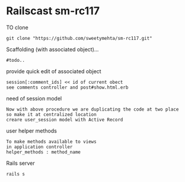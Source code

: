 Railscast sm-rc117
==================

TO clone
```
git clone "https://github.com/sweetymehta/sm-rc117.git"
```


Scaffolding (with associated object)...
```
#todo..
```
provide quick edit of associated object
```
session[:comment_ids] << id of current obect
see comments controller and post#show.html.erb
```
need of session model
```
Now with above procedure we are duplicating the code at two place
so make it at centralized location
creare user_session model with Active Record 
```
user helper methods
```
To make methods available to views
in application controller
helper_methods : method_name
```


Rails server
```
rails s
```